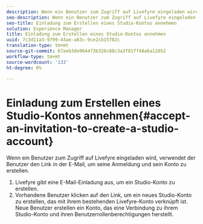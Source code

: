 ```yaml
---
description: Wenn ein Benutzer zum Zugriff auf Livefyre eingeladen wird, verwendet der Benutzer den Link in der E-Mail, um seine Anmeldung und sein Konto zu erstellen.
seo-description: Wenn ein Benutzer zum Zugriff auf Livefyre eingeladen wird, verwendet der Benutzer den Link in der E-Mail, um seine Anmeldung und sein Konto zu erstellen.
seo-title: Einladung zum Erstellen eines Studio-Kontos annehmen
solution: Experience Manager
title: Einladung zum Erstellen eines Studio-Kontos annehmen
uuid: 7c3d11a3-9799-43ae-a63c-9ce2cb15782c
translation-type: tm+mt
source-git-commit: 67aeb3de964473b326c88c3a3f81ff48a6a12652
workflow-type: tm+mt
source-wordcount: '133'
ht-degree: 0%

---
```



# Einladung zum Erstellen eines Studio-Kontos annehmen{#accept-an-invitation-to-create-a-studio-account}

Wenn ein Benutzer zum Zugriff auf Livefyre eingeladen wird, verwendet der Benutzer den Link in der E-Mail, um seine Anmeldung und sein Konto zu erstellen.

1. Livefyre gibt eine E-Mail-Einladung aus, um ein Studio-Konto zu erstellen.
1. Vorhandene Benutzer klicken auf den Link, um ein neues Studio-Konto zu erstellen, das mit ihrem bestehenden Livefyre-Konto verknüpft ist. Neue Benutzer erstellen ein Konto, das eine Verbindung zu ihrem Studio-Konto und ihren Benutzerrollenberechtigungen herstellt.
